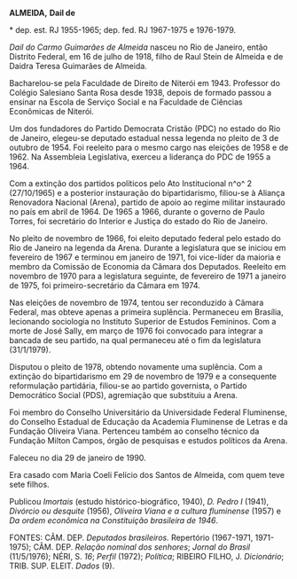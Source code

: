 **ALMEIDA,** **Dail de**

\* dep. est. RJ 1955-1965; dep. fed. RJ 1967-1975 e 1976-1979.

*Dail do Carmo Guimarães de Almeida* nasceu no Rio de Janeiro, então
Distrito Federal, em 16 de julho de 1918, filho de Raul Stein de Almeida
e de Daidra Teresa Guimarães de Almeida.

Bacharelou-se pela Faculdade de Direito de Niterói em 1943. Professor do
Colégio Salesiano Santa Rosa desde 1938, depois de formado passou a
ensinar na Escola de Serviço Social e na Faculdade de Ciências
Econômicas de Niterói.

Um dos fundadores do Partido Democrata Cristão (PDC) no estado do Rio de
Janeiro, elegeu-se deputado estadual nessa legenda no pleito de 3 de
outubro de 1954. Foi reeleito para o mesmo cargo nas eleições de 1958 e
de 1962. Na Assembleia Legislativa, exerceu a liderança do PDC de 1955 a
1964.

Com a extinção dos partidos políticos pelo Ato Institucional n^o^ 2
(27/10/1965) e a posterior instauração do bipartidarismo, filiou-se à
Aliança Renovadora Nacional (Arena), partido de apoio ao regime militar
instaurado no país em abril de 1964. De 1965 a 1966, durante o governo
de Paulo Torres, foi secretário do Interior e Justiça do estado do Rio
de Janeiro.

No pleito de novembro de 1966, foi eleito deputado federal pelo estado
do Rio de Janeiro na legenda da Arena. Durante a legislatura que se
iniciou em fevereiro de 1967 e terminou em janeiro de 1971, foi
vice-líder da maioria e membro da Comissão de Economia da Câmara dos
Deputados. Reeleito em novembro de 1970 para a legislatura seguinte, de
fevereiro de 1971 a janeiro de 1975, foi primeiro-secretário da Câmara
em 1974.

Nas eleições de novembro de 1974, tentou ser reconduzido à Câmara
Federal, mas obteve apenas a primeira suplência. Permaneceu em Brasília,
lecionando sociologia no Instituto Superior de Estudos Femininos. Com a
morte de José Sally, em março de 1976 foi convocado para integrar a
bancada de seu partido, na qual permaneceu até o fim da legislatura
(31/1/1979).

Disputou o pleito de 1978, obtendo novamente uma suplência. Com a
extinção do bipartidarismo em 29 de novembro de 1979 e a consequente
reformulação partidária, filiou-se ao partido governista, o Partido
Democrático Social (PDS), agremiação que substituiu a Arena.

Foi membro do Conselho Universitário da Universidade Federal Fluminense,
do Conselho Estadual de Educação da Academia Fluminense de Letras e da
Fundação Oliveira Viana. Pertenceu também ao conselho técnico da
Fundação Milton Campos, órgão de pesquisas e estudos políticos da Arena.

Faleceu no dia 29 de janeiro de 1990.

Era casado com Maria Coeli Felício dos Santos de Almeida, com quem teve
sete filhos.

Publicou *Imortais* (estudo histórico-biográfico, 1940), *D. Pedro I*
(1941), *Divórcio ou desquite* (1956), *Oliveira Viana e a cultura
fluminense* (1957) e *Da ordem econômica na Constituição brasileira de
1946*.

FONTES: CÂM. DEP. *Deputados brasileiros.* Repertório (1967-1971,
1971-1975); CÂM. DEP. *Relação nominal dos senhores*; *Jornal do Brasil*
(11/5/1976); NÉRI, S. *16*; *Perfil* (1972); *Política*; RIBEIRO FILHO,
J. *Dicionário*; TRIB. SUP. ELEIT. *Dados* (9).
